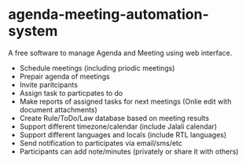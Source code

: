 agenda-meeting-automation-system
================================

A free software to manage Agenda and Meeting using web interface. 

* Schedule meetings (including priodic meetings)
* Prepair agenda of meetings
* Invite paritcipants
* Assign task to particpates to do
* Make reports of assigned tasks for next meetings (Onlie edit with document attachments)
* Create Rule/ToDo/Law database based on meeting results
* Support different timezone/calendar (include Jalali calendar)
* Support different languages and locals (include RTL languages)
* Send notification to participates via email/sms/etc
* Participants can add note/minutes (privately or share it with others)


